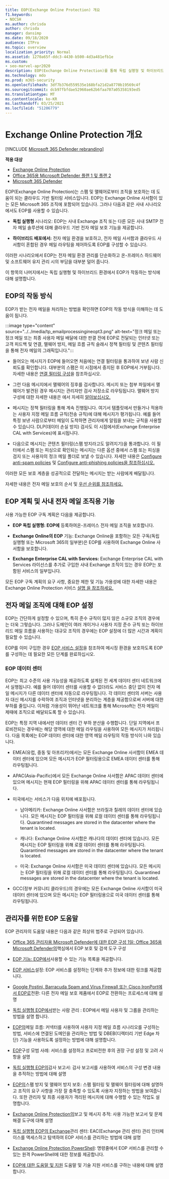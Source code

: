 ```yaml
---
title: EOP(Exchange Online Protection) 개요
f1.keywords:
- NOCSH
ms.author: chrisda
author: chrisda
manager: dansimp
ms.date: 09/18/2020
audience: ITPro
ms.topic: overview
localization_priority: Normal
ms.assetid: 1270a65f-ddc3-4430-b500-4d3a481efb1e
ms.custom:
- seo-marvel-apr2020
description: EOP(Exchange Online Protection)를 통해 독립 실행형 및 하이브리드 환경에서의 전자 메일 조직을 보호하는 방법에 대해 자세히 알아보십시오.
ms.technology: mdo
ms.prod: m365-security
ms.openlocfilehash: 3df7b376d559535e168bfa21d2a8770b19569c4f
ms.sourcegitcommit: dcb97fbfdae52960ae62b6faa707a05358193ed5
ms.translationtype: MT
ms.contentlocale: ko-KR
ms.lasthandoff: 03/25/2021
ms.locfileid: "51206779"
---
```

# <a name="exchange-online-protection-overview"></a>Exchange Online Protection 개요

[!INCLUDE [Microsoft 365 Defender rebranding](../includes/microsoft-defender-for-office.md)]

**적용 대상**
- [Exchange Online Protection](exchange-online-protection-overview.md)
- [Office 365용 Microsoft Defender 플랜 1 및 플랜 2](defender-for-office-365.md)
- [Microsoft 365 Defender](../defender/microsoft-365-defender.md)

EOP(Exchange Online Protection)는 스팸 및 맬웨어로부터 조직을 보호하는 데 도움이 되는 클라우드 기반 필터링 서비스입니다. EOP는 Exchange Online 사서함이 있는 모든 Microsoft 365 조직에 포함되어 있습니다. 그러나 다음과 같은 사내 시나리오에서도 EOP를 사용할 수 있습니다.

- **독립 실행형** 시나리오: EOP는 사내 Exchange 조직 또는 다른 모든 사내 SMTP 전자 메일 솔루션에 대해 클라우드 기반 전자 메일 보호 기능을 제공합니다.

- **하이브리드 배포에서:** 전자 메일 환경을 보호하고, 전자 메일 사서함과 클라우드 사서함이 혼합된 경우 메일 라우팅을 제어하도록 EOP를 구성할 수 있습니다.

이러한 시나리오에서 EOP는 전자 메일 환경 관리를 단순화하고 온-프레미스 하드웨어 및 소프트웨어 유지 관리 시의 부담을 대부분 덜어 줍니다.

이 항목의 나머지에서는 독립 실행형 및 하이브리드 환경에서 EOP가 작동하는 방식에 대해 설명합니다.

## <a name="how-eop-works"></a>EOP의 작동 방식

EOP가 받는 전자 메일을 처리하는 방법을 확인하면 EOP의 작동 방식을 이해하는 데 도움이 됩니다.

:::image type="content" source="../../media/tp_emailprocessingineopt3.png" alt-text="정크 메일 또는 정크 메일 또는 최종 사용자 메일 배달에 대한 판결 전에 EOP로 전달되는 인터넷 또는 고객 피드백 및 연결, 맬웨어 방지, 메일 흐름 규칙 슬래시 정책 필터링 및 콘텐츠 필터링을 통해 전자 메일의 그래픽입니다.":::

- 들어오는 메시지가 EOP에 들어오면 처음에는 연결 필터링을 통과하여 보낸 사람 신뢰도를 확인합니다. 대부분의 스팸은 이 시점에서 중지된 후 EOP에서 거부됩니다. 자세한 내용은 [연결 필터링 구성](configure-the-connection-filter-policy.md)을 참조하십시오.

- 그런 다음 메시지에서 맬웨어의 징후를 검사합니다. 메시지 또는 첨부 파일에서 맬웨어가 발견된 경우 메시지는 관리자만 검사 저장소로 라우팅됩니다. 맬웨어 방지 구성에 대한 자세한 내용은 에서 자세히 [알아보십시오.](configure-anti-malware-policies.md)

- 메시지는 정책 필터링을 통해 계속 진행됩니다. 여기서 템플릿에서 만들거나 적용하는 사용자 지정 메일 흐름 규칙(전송 규칙)에 대해 메시지가 평가됩니다. 예를 들어 특정 보낸 사람으로부터 메일이 도착하면 관리자에게 알림을 보내는 규칙을 사용할 수 있습니다. DLP(데이터 손실 방지) 검사도 이 시점에서(Exchange Enterprise CAL with Services)에 표시됩니다.

- 다음으로 메시지는 콘텐츠 필터링(스팸 방지라고도 알려지기)을 통과합니다. 이 필터에서 스팸 또는 피싱으로 확인되는 메시지는 다른 옵션 중에서 스팸 또는 피싱을 검지 또는 사용자의 정크 메일 폴더로 보낼 수 있습니다.  자세한 내용은 [Configure anti-spam policies](configure-your-spam-filter-policies.md) 및 [Configure anti-phishing policies을 참조하십시오.](configure-anti-phishing-policies-eop.md)

이러한 모든 보호 계층을 성공적으로 전달하는 메시지는 받는 사람에게 배달됩니다.

자세한 내용은 전자 메일 보호의 순서 및 [우선 순위를 참조하세요.](how-policies-and-protections-are-combined.md)

## <a name="eop-plans-and-features-for-on-premises-email-organizations"></a>EOP 계획 및 사내 전자 메일 조직용 기능

사용 가능한 EOP 구독 계획은 다음을 제공합니다.

- **EOP 독립 실행형: EOP에** 등록하여온-프레미스 전자 메일 조직을 보호합니다.

- **Exchange Online의 EOP** 기능: Exchange Online을 포함하는 모든 구독(독립 실행형 또는 Microsoft 365의 일부분)은 EOP를 사용하여 Exchange Online 사서함을 보호합니다.

- **Exchange Enterprise CAL with Services:** Exchange Enterprise CAL with Services 라이선스를 추가로 구입한 사내 Exchange 조직이 있는 경우 EOP는 포함된 서비스의 일부입니다.

모든 EOP 구독 계획의 요구 사항, 중요한 제한 및 기능 가용성에 대한 자세한 내용은 Exchange Online Protection 서비스 [설명 을 참조하세요.](/office365/servicedescriptions/exchange-online-protection-service-description/exchange-online-protection-service-description)

## <a name="setting-up-eop-for-on-premises-email-organizations"></a>전자 메일 조직에 대해 EOP 설정

EOP는 간단하게 설정할 수 있으며, 특히 준수 규칙이 많지 않은 소규모 조직의 경우에는 더욱 그렇습니다. 그러나 도메인이 여러 개이거나 사용자 지정 준수 규칙 또는 하이브리드 메일 흐름을 사용하는 대규모 조직의 경우에는 EOP 설정에 더 많은 시간과 계획이 필요할 수 있습니다.

EOP를 이미 구입한 경우 [EOP 서비스 설정](set-up-your-eop-service.md)을 참조하여 메시징 환경을 보호하도록 EOP를 구성하는 데 필요한 모든 단계를 완료하십시오.

### <a name="eop-datacenters"></a>EOP 데이터 센터

EOP는 최고 수준의 사용 가능성을 제공하도록 설계된 전 세계 데이터 센터 네트워크에서 실행됩니다. 예를 들어 데이터 센터를 사용할 수 없더라도 서비스 중단 없이 전자 메일 메시지가 다른 데이터 센터에 자동으로 라우팅됩니다. 각 데이터 센터의 서버는 사용자 대신 메시지를 수락하여 조직과 인터넷을 분리하는 계층을 제공함으로써 서버에 대한 부하를 줄입니다. 이처럼 가용성이 뛰어난 네트워크를 통해 Microsoft는 전자 메일이 제때에 조직으로 배달되도록 할 수 있습니다.

EOP는 특정 지역 내에서만 데이터 센터 간 부하 분산을 수행합니다. 단일 지역에서 프로비전되는 경우에는 해당 영역에 대한 메일 라우팅을 사용하여 모든 메시지가 처리됩니다. 다음 목록에는 EOP 데이터 센터에 대한 영역 메일 라우팅의 작동 방식이 나와 있습니다.

- EMEA(유럽, 중동 및 아프리카)에서는 모든 Exchange Online 사서함이 EMEA 데이터 센터에 있으며 모든 메시지가 EOP 필터링용으로 EMEA 데이터 센터를 통해 라우팅됩니다.

- APAC(Asia-Pacific)에서 모든 Exchange Online 사서함은 APAC 데이터 센터에 있으며 메시지는 현재 EOP 필터링을 위해 APAC 데이터 센터를 통해 라우팅됩니다.

- 미국에서는 서비스가 다음 위치에 배포됩니다.

  - 남아메리카: Exchange Online 사서함은 브라질과 칠레의 데이터 센터에 있습니다. 모든 메시지는 EOP 필터링을 위해 로컬 데이터 센터를 통해 라우팅됩니다. Quarantined messages are stored in the datacenter where the tenant is located.

  - 캐나다: Exchange Online 사서함은 캐나다의 데이터 센터에 있습니다. 모든 메시지는 EOP 필터링을 위해 로컬 데이터 센터를 통해 라우팅됩니다. Quarantined messages are stored in the datacenter where the tenant is located.

  - 미국: Exchange Online 사서함은 미국 데이터 센터에 있습니다. 모든 메시지는 EOP 필터링을 위해 로컬 데이터 센터를 통해 라우팅됩니다. Quarantined messages are stored in the datacenter where the tenant is located.

- GCC(정부 커뮤니티 클라우드)의 경우에는 모든 Exchange Online 사서함이 미국 데이터 센터에 있으며 모든 메시지는 EOP 필터링용으로 미국 데이터 센터를 통해 라우팅됩니다.

## <a name="eop-help-for-admins"></a>관리자를 위한 EOP 도움말

EOP 관리자의 도움말 내용은 다음과 같은 최상위 범주로 구성되어 있습니다.

- [Office 365 관리자용 Microsoft Defender에 대한 EOP 구성 1일: Office 365용 Microsoft Defender의](protect-against-threats.md)핵심에서 EOP 보호 및 검색 도구 구성

- [EOP 기능: EOP에서](eop-features.md)사용할 수 있는 기능 목록을 제공합니다.

- [EOP 서비스](set-up-your-eop-service.md)설정: EOP 서비스를 설정하는 단계와 추가 정보에 대한 링크를 제공합니다.

- [Google Postini, Barracuda Spam and Virus Firewall 또는 Cisco IronPort에서 EOP로](switch-to-eop-from-google-postini-the-barracuda-spam-and-virus-firewall-or-cisco.md)전환: 다른 전자 메일 보호 제품에서 EOP로 전환하는 프로세스에 대해 설명

- [독립 실행형 EOP에서](manage-recipients-in-eop.md)받는 사람 관리 : EOP에서 메일 사용자 및 그룹을 관리하는 방법을 설명 합니다.

- [EOP의](mail-flow-in-eop.md)메일 흐름: 커넥터를 사용하여 사용자 지정 메일 흐름 시나리오를 구성하는 방법, 서비스에 연결된 도메인을 관리하는 방법 및 DBEB(디렉터리 기반 Edge 차단) 기능을 사용하도록 설정하는 방법에 대해 설명합니다.

- [EOP](best-practices-for-configuring-eop.md)구성 모범 사례: 서비스를 설정하고 프로비전한 후의 권장 구성 설정 및 고려 사항을 설명

- [독립 실행형 EOP의](auditing-reports-in-eop.md)감사 보고서: 감사 보고서를 사용하여 서비스의 구성 변경 내용을 추적하는 방법에 대해 설명

- [EOP의](anti-spam-and-anti-malware-protection.md)스팸 방지 및 맬웨어 방지 보호: 스팸 필터링 및 맬웨어 필터링에 대해 설명하고 조직의 요구 사항을 가장 잘 충족할 수 있도록 사용자 지정하는 방법을 보여줍니다. 또한 관리자 및 최종 사용자가 격리된 메시지에 대해 수행할 수 있는 작업도 설명합니다.

- [Exchange Online Protection의](reporting-and-message-trace-in-exchange-online-protection.md)보고 및 메시지 추적: 사용 가능한 보고서 및 문제 해결 도구에 대해 설명

- [독립 실행형 EOP의 Exchange](exchange-admin-center-in-exchange-online-protection-eop.md)관리 센터: EAC(Exchange 관리 센터) 관리 인터페이스를 액세스하고 탐색하여 EOP 서비스를 관리하는 방법에 대해 설명

- [Exchange Online Protection PowerShell](/powershell/exchange/exchange-online-protection-powershell): 명령줄에서 EOP 서비스를 관리할 수 있는 원격 PowerShell에 대한 정보를 제공합니다.

- [EOP에 대한 도움말 및 지원](help-and-support-for-eop.md) 도움말 및 기술 지원 서비스를 구하는 내용에 대해 설명합니다.